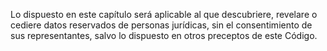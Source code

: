 Lo dispuesto en este capítulo será aplicable al que descubriere, revelare o cediere datos reservados de personas jurídicas, sin el consentimiento de sus representantes, salvo lo dispuesto en otros preceptos de este Código.